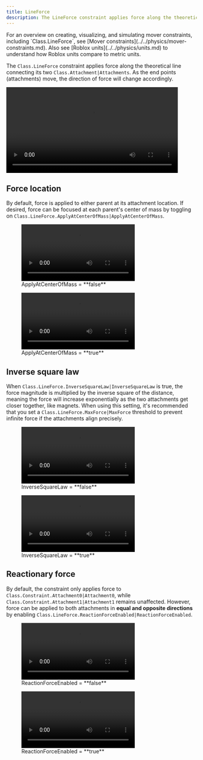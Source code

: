 ```yaml
---
title: LineForce
description: The LineForce constraint applies force along the theoretical line connecting its two attachments.
---
```


<Alert severity="info">
For an overview on creating, visualizing, and simulating mover constraints, including `Class.LineForce`, see [Mover constraints](../../physics/mover-constraints.md). Also see [Roblox&nbsp;units](../../physics/units.md) to understand how Roblox units compare to metric units.
</Alert>

The `Class.LineForce` constraint applies force along the theoretical line connecting its two `Class.Attachment|Attachments`. As the end points (attachments) move, the direction of force will change accordingly.

<video controls src="../../assets/physics/constraints/LineForce-Demo.mp4" width="90%" alt="Demo video of LineForce constraint"></video>

## Force location

By default, force is applied to either parent at its attachment location. If desired, force can be focused at each parent's center of mass by toggling on `Class.LineForce.ApplyAtCenterOfMass|ApplyAtCenterOfMass`.

<GridContainer numColumns="2">
  <figure>
    <video controls src="../../assets/physics/constraints/LineForce-ApplyAtCenterOfMass-False.mp4" alt="Video showing ApplyAtCenterOfMass set to false"></video>
    <figcaption>ApplyAtCenterOfMass = **false**</figcaption>
  </figure>
  <figure>
    <video controls src="../../assets/physics/constraints/LineForce-ApplyAtCenterOfMass-True.mp4" alt="Video showing ApplyAtCenterOfMass set to true"></video>
    <figcaption>ApplyAtCenterOfMass = **true**</figcaption>
  </figure>
</GridContainer>

## Inverse square law

When `Class.LineForce.InverseSquareLaw|InverseSquareLaw` is true, the force magnitude is multiplied by the inverse square of the distance, meaning the force will increase exponentially as the two attachments get closer together, like magnets. When using this setting, it's recommended that you set a `Class.LineForce.MaxForce|MaxForce` threshold to prevent infinite force if the attachments align precisely.

<GridContainer numColumns="2">
  <figure>
    <video controls src="../../assets/physics/constraints/LineForce-InverseSquareLaw-False.mp4" alt="Video showing InverseSquareLaw set to false"></video>
    <figcaption>InverseSquareLaw = **false**</figcaption>
  </figure>
  <figure>
    <video controls src="../../assets/physics/constraints/LineForce-InverseSquareLaw-True.mp4" alt="Video showing InverseSquareLaw set to true"></video>
    <figcaption>InverseSquareLaw = **true**</figcaption>
  </figure>
</GridContainer>

## Reactionary force

By default, the constraint only applies force to `Class.Constraint.Attachment0|Attachment0`, while `Class.Constraint.Attachment1|Attachment1` remains unaffected. However, force can be applied to both attachments in **equal and opposite directions** by enabling `Class.LineForce.ReactionForceEnabled|ReactionForceEnabled`.

<GridContainer numColumns="2">
  <figure>
    <video controls src="../../assets/physics/constraints/LineForce-ReactionForceEnabled-False.mp4" alt="Video showing ReactionForceEnabled set to false"></video>
    <figcaption>ReactionForceEnabled = **false**</figcaption>
  </figure>
  <figure>
    <video controls src="../../assets/physics/constraints/LineForce-ReactionForceEnabled-True.mp4" alt="Video showing ReactionForceEnabled set to true"></video>
    <figcaption>ReactionForceEnabled = **true**</figcaption>
  </figure>
</GridContainer>

